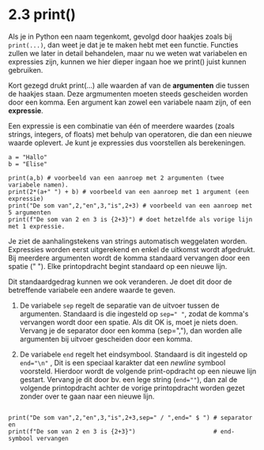 # 2.3 print()

Als je in Python een naam tegenkomt, gevolgd door haakjes zoals bij `print(...)`, dan weet je dat je te maken hebt met een functie. Functies zullen we later in detail behandelen, maar nu we weten wat variabelen en expressies zijn, kunnen we hier dieper ingaan hoe we print() juist kunnen gebruiken.

Kort gezegd drukt print(...) alle waarden af van de **argumenten** die tussen de haakjes staan. Deze argmumenten moeten steeds gescheiden worden door een komma. Een argument kan zowel een variabele naam zijn, of een **expressie**. 

Een expressie is een combinatie van één of meerdere waardes (zoals strings, integers, of floats) met behulp van operatoren, die dan een nieuwe waarde oplevert. Je kunt je expressies dus voorstellen als berekeningen.

<pre><code>a = "Hallo"
b = "Elise"

print(a,b) # voorbeeld van een aanroep met 2 argumenten (twee variabele namen).
print(2*(a+" ") + b) # voorbeeld van een aanroep met 1 argument (een expressie)
print("De som van",2,"en",3,"is",2+3) # voorbeeld van een aanroep met 5 argumenten
print(f"De som van 2 en 3 is {2+3}") # doet hetzelfde als vorige lijn met 1 expressie.
</pre></code>
<codapi-snippet sandbox="python" editor="basic"></codapi-snippet>

Je ziet de aanhalingstekens van strings automatisch weggelaten worden. Expressies worden eerst uitgerekend en enkel de uitkomst wordt afgedrukt. Bij meerdere argumenten wordt de komma standaard vervangen door een spatie (" "). Elke printopdracht begint standaard op een nieuwe lijn.

Dit standaardgedrag kunnen we ook veranderen. Je doet dit door de betreffende variabele een andere waarde te geven. 

1. De variabele `sep` regelt de separatie van de uitvoer tussen de argumenten. Standaard is die ingesteld op `sep=" "`, zodat de komma's vervangen wordt door een spatie. Als dit OK is, moet je niets doen. Vervang je de separator door een komma (sep=","), dan worden alle argumenten bij uitvoer gescheiden door een komma.

2. De variabele `end` regelt het eindsymbool. Standaard is dit ingesteld op `end="\n"` , Dit is een speciaal karakter dat een *newline* symbool voorsteld. Hierdoor wordt de volgende print-opdracht op een nieuwe lijn gestart.  Vervang je dit door bv. een lege string (`end=""`), dan zal de volgende printopdracht achter de vorige printopdracht worden gezet zonder over te gaan naar een nieuwe lijn.

<pre><code>
print("De som van",2,"en",3,"is",2+3,sep=" / ",end=" $ ") # separator en 
print(f"De som van 2 en 3 is {2+3}") 					  # end-symbool vervangen
</pre></code>
<codapi-snippet sandbox="python" editor="basic"></codapi-snippet>



